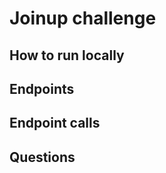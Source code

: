 Joinup challenge
================

## How to run locally

## Endpoints

## Endpoint calls

## Questions

